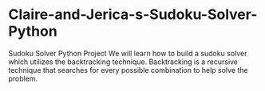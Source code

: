 # Claire-and-Jerica-s-Sudoku-Solver-Python

Sudoku Solver Python Project
We will learn how to build a sudoku solver which utilizes the backtracking technique. Backtracking is a recursive technique that searches for every possible combination to help solve the problem.
